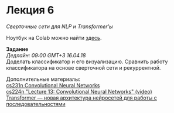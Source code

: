 # Лекция 6
*Сверточные сети для NLP и Transformer'ы*

Ноутбук на Colab можно найти [здесь](https://colab.research.google.com/drive/1ZkxDQUcoc0LUjjiP6nlQwYuBPWLxZFZD).

**Задание**  
*Дедлайн: 09:00 GMT+3 16.04.18*  
Доделать классификатор и его визуализацию. Сравнить работу классификатора на основе сверточной сети и рекуррентной.

Дополнительные материалы:  
[cs231n Convolutional Neural Networks](http://cs231n.github.io/convolutional-networks)   
[cs224n "Lecture 13: Convolutional Neural Networks" (video)](https://www.youtube.com/watch?v=Lg6MZw_OOLI&index=14&t=0s&list=PL3FW7Lu3i5Jsnh1rnUwq_TcylNr7EkRe6)   
[Transformer — новая архитектура нейросетей для работы с последовательностями](https://habrahabr.ru/post/341240/)